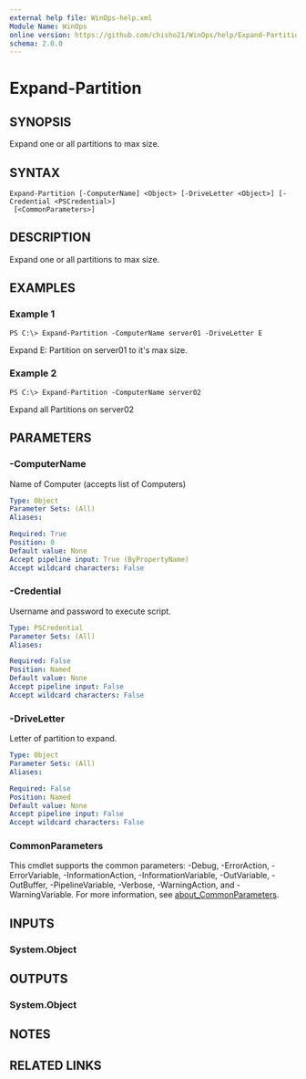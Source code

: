 ```yaml
---
external help file: WinOps-help.xml
Module Name: WinOps
online version: https://github.com/chisho21/WinOps/help/Expand-Partition.md
schema: 2.0.0
---
```


# Expand-Partition

## SYNOPSIS
Expand one or all partitions to max size.

## SYNTAX

```
Expand-Partition [-ComputerName] <Object> [-DriveLetter <Object>] [-Credential <PSCredential>]
 [<CommonParameters>]
```

## DESCRIPTION
Expand one or all partitions to max size.

## EXAMPLES

### Example 1
```
PS C:\> Expand-Partition -ComputerName server01 -DriveLetter E
```

Expand E: Partition on server01 to it's max size.

### Example 2
```
PS C:\> Expand-Partition -ComputerName server02
```

Expand all Partitions on server02

## PARAMETERS

### -ComputerName
Name of Computer (accepts list of Computers)

```yaml
Type: Object
Parameter Sets: (All)
Aliases:

Required: True
Position: 0
Default value: None
Accept pipeline input: True (ByPropertyName)
Accept wildcard characters: False
```

### -Credential
Username and password to execute script.

```yaml
Type: PSCredential
Parameter Sets: (All)
Aliases:

Required: False
Position: Named
Default value: None
Accept pipeline input: False
Accept wildcard characters: False
```

### -DriveLetter
Letter of partition to expand.

```yaml
Type: Object
Parameter Sets: (All)
Aliases:

Required: False
Position: Named
Default value: None
Accept pipeline input: False
Accept wildcard characters: False
```

### CommonParameters
This cmdlet supports the common parameters: -Debug, -ErrorAction, -ErrorVariable, -InformationAction, -InformationVariable, -OutVariable, -OutBuffer, -PipelineVariable, -Verbose, -WarningAction, and -WarningVariable. For more information, see [about_CommonParameters](http://go.microsoft.com/fwlink/?LinkID=113216).

## INPUTS

### System.Object
## OUTPUTS

### System.Object
## NOTES

## RELATED LINKS

